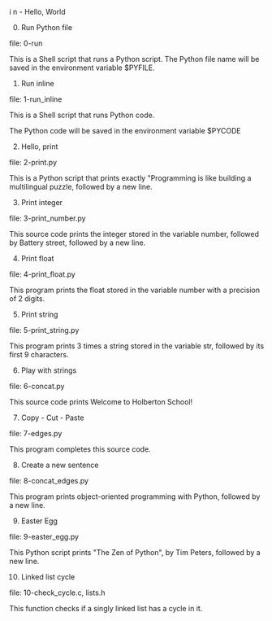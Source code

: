 i
n - Hello, World

0. Run Python file

file: 0-run



This is a Shell script that runs a Python script. The Python file name will be saved in the environment variable $PYFILE.



1. Run inline

file: 1-run_inline



This is a Shell script that runs Python code.



The Python code will be saved in the environment variable $PYCODE



2. Hello, print

file: 2-print.py



This is a Python script that prints exactly "Programming is like building a multilingual puzzle, followed by a new line.



3. Print integer

file: 3-print_number.py



This source code prints the integer stored in the variable number, followed by Battery street, followed by a new line.



4. Print float

file: 4-print_float.py



This program prints the float stored in the variable number with a precision of 2 digits.



5. Print string

file: 5-print_string.py



This program prints 3 times a string stored in the variable str, followed by its first 9 characters.



6. Play with strings

file: 6-concat.py



This source code prints Welcome to Holberton School!



7. Copy - Cut - Paste

file: 7-edges.py



This program completes this source code.



8. Create a new sentence

file: 8-concat_edges.py



This program prints object-oriented programming with Python, followed by a new line.



9. Easter Egg

file: 9-easter_egg.py



This Python script prints "The Zen of Python", by Tim Peters, followed by a new line.



10. Linked list cycle

file: 10-check_cycle.c, lists.h



This function checks if a singly linked list has a cycle in it.
